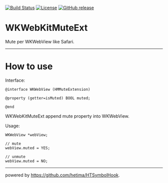 
[![Build Status](https://travis-ci.org/masakih/WKWebKitMuteExt.svg?branch=master)](https://travis-ci.org/masakih/WKWebKitMuteExt)
[![License](https://img.shields.io/github/license/masakih/WKWebKitMuteExt.svg)](https://github.com/masakih/WKWebKitMuteExt/blob/master/LICENSE)
[![GitHub release](https://img.shields.io/github/release/masakih/WKWebKitMuteExt.svg)](https://github.com/masakih/WKWebKitMuteExt/releases/latest)

# WKWebKitMuteExt
Mute per WKWebView like Safari.

----
# How to use

Interface:
```objc
@interface WKWebView (HMMuteExtension)

@property (getter=isMuted) BOOL muted;

@end
```

WKWebKitMuteExt append mute property into WKWebView.

Usage:
```objc
WKWebView *webView;

// mute
webView.muted = YES;

// unmute
webView.muted = NO;
```
----

powered by https://github.com/hetima/HTSymbolHook.
